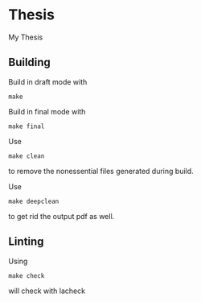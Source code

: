 # Thesis
My Thesis

## Building
Build in draft mode with 

```
make
```

Build in final mode with
```
make final
```

Use 

```
make clean
```

to remove the nonessential files generated during build.

Use 
```
make deepclean
``` 

to get rid the output pdf as well.

## Linting
Using 
```
make check
```
will check with lacheck
